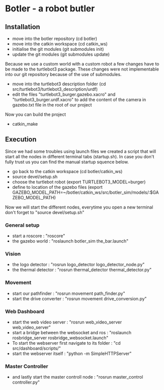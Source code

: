# Botler - a robot butler

## Installation
* move into the botler repository (cd botler)
* move into the catkin workspace (cd catkin_ws)
* initialise the git modules (git submodules init)
* update the git modules (git submodules update)

Because we use a custom world with a custom robot a few changes have to be made to the turtlebot3 package.
These changes were not implementable into our git repository because of the use of submodules.

* move into the turtlebot3 description folder (cd src/turtlebot3/turtlebot3_description/urdf)
* edit the files "turtlebot3_burger.gazebo.xacro" and "turtlebot3_burger.urdf.xacro" to add the content of the camera in gazebo.txt file in the root of our project

Now you can build the project

* catkin_make

## Execution
Since we had some troubles using launch files we created a script that will start all the nodes in different terminal tabs (startup.sh).
In case you don't fully trust us you can find the manual startup squence below.

* go back to the catkin workspace (cd botler/catkin_ws)
* source devel/setup.sh
* choose the turtlebot robot (export TURTLEBOT3_MODEL=burger)
* define to location of the gazebo files (export GAZEBO_MODEL_PATH=~/botler/catkin_ws/src/botler_sim/models/:$GAZEBO_MODEL_PATH)

Now we will start the different nodes, everytime you open a new terminal don't forget to "source devel/setup.sh"

### General setup
* start a roscore : "roscore"
* the gazebo world : "roslaunch botler_sim the_bar.launch"

### Vision
* the logo detector : "rosrun logo_detector logo_detector_node.py"
* the thermal detector : "rosrun thermal_detector thermal_detector.py"

### Movement
* start our pathfinder : "rosrun movement path_finder.py"
* start the drive converter : "rosrun movement drive_conversion.py"

### Web Dashboard
* start the web video server : "rosrun web_video_server web_video_server"
* start a bridge between the websocket and ros : "roslaunch rosbridge_server rosbridge_websocket.launch"
* To start the webserver first navigate to its folder : "cd src/dashboard/scripts/"
* start the webserver itself : "python -m SimpleHTTPServer"

### Master Controller
* and lastly start the master controll node : "rosrun master_control controller.py"
